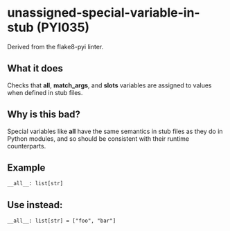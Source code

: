 # unassigned-special-variable-in-stub (PYI035)
Derived from the flake8-pyi linter.
## What it does
Checks that __all__, __match_args__, and __slots__ variables are
assigned to values when defined in stub files.
## Why is this bad?
Special variables like __all__ have the same semantics in stub files
as they do in Python modules, and so should be consistent with their
runtime counterparts.
## Example
```
__all__: list[str]
```
## Use instead:
```
__all__: list[str] = ["foo", "bar"]
```